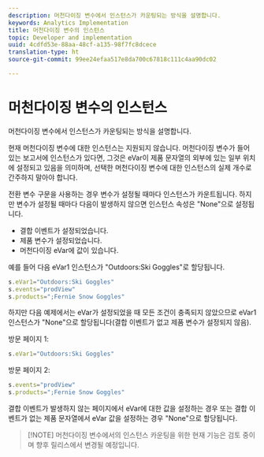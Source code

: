 ```yaml
---
description: 머천다이징 변수에서 인스턴스가 카운팅되는 방식을 설명합니다.
keywords: Analytics Implementation
title: 머천다이징 변수의 인스턴스
topic: Developer and implementation
uuid: 4cdfd53e-88aa-48cf-a135-98f7fc8dcece
translation-type: ht
source-git-commit: 99ee24efaa517e8da700c67818c111c4aa90dc02

---
```



# 머천다이징 변수의 인스턴스

머천다이징 변수에서 인스턴스가 카운팅되는 방식을 설명합니다.

현재 머천다이징 변수에 대한 인스턴스는 지원되지 않습니다. 머천다이징 변수가 들어 있는 보고서에 인스턴스가 있다면, 그것은 eVar이 제품 문자열의 외부에 있는 일부 위치에 설정되고 있음을 의미하며, 선택한 머천다이징 변수에 대한 인스턴스의 실제 개수로 간주하지 말아야 합니다.

전환 변수 구문을 사용하는 경우 변수가 설정될 때마다 인스턴스가 카운트됩니다. 하지만 변수가 설정될 때마다 다음이 발생하지 않으면 인스턴스 속성은 &quot;None&quot;으로 설정됩니다.

* 결합 이벤트가 설정되었습니다.
* 제품 변수가 설정되었습니다.
* 머천다이징 eVar에 값이 있습니다.

예를 들어 다음 eVar1 인스턴스가 &quot;Outdoors:Ski Goggles&quot;로 할당됩니다.

```js
s.eVar1="Outdoors:Ski Goggles" 
s.events="prodView" 
s.products=";Fernie Snow Goggles"
```

하지만 다음 예제에서는 eVar가 설정되었을 때 모든 조건이 충족되지 않았으므로 eVar1 인스턴스가 &quot;None&quot;으로 할당됩니다(결합 이벤트가 없고 제품 변수가 설정되지 않음).

방문 페이지 1:

```js
s.eVar1="Outdoors:Ski Goggles"
```

방문 페이지 2:

```js
s.events="prodView" 
s.products=";Fernie Snow Goggles"
```

결합 이벤트가 발생하지 않는 페이지에서 eVar에 대한 값을 설정하는 경우 또는 결합 이벤트가 없는 제품 문자열에서 eVar 값을 설정하는 경우 &quot;None&quot;으로 할당됩니다.

> [!NOTE] 머천다이징 변수에서의 인스턴스 카운팅을 위한 현재 기능은 검토 중이며 향후 릴리스에서 변경될 예정입니다.

